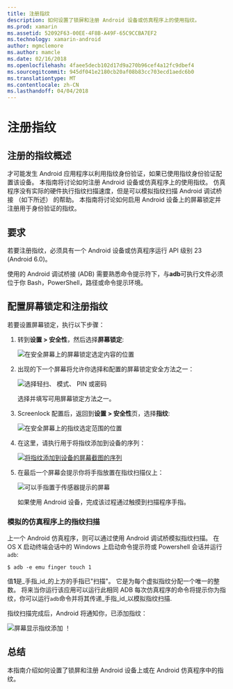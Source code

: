 ```yaml
---
title: 注册指纹
description: 如何设置了锁屏和注册 Android 设备或仿真程序上的使用指纹。
ms.prod: xamarin
ms.assetid: 52092F63-00EE-4F8B-A49F-65C9CCBA7EF2
ms.technology: xamarin-android
author: mgmclemore
ms.author: mamcle
ms.date: 02/16/2018
ms.openlocfilehash: 4faee5decb102d17d9a270b96cef4a12fc9dbef4
ms.sourcegitcommit: 945df041e2180cb20af08b83cc703ecd1aedc6b0
ms.translationtype: MT
ms.contentlocale: zh-CN
ms.lasthandoff: 04/04/2018
---
```

# <a name="enrolling-a-fingerprint"></a>注册指纹

## <a name="enrolling-a-fingerprint-overview"></a>注册的指纹概述

才可能发生 Android 应用程序以利用指纹身份验证，如果已使用指纹身份验证配置该设备。 本指南将讨论如何注册 Android 设备或仿真程序上的使用指纹。 仿真程序没有实际的硬件执行指纹扫描速度，但是可以模拟指纹扫描 Android 调试桥接 （如下所述） 的帮助。  本指南将讨论如何启用 Android 设备上的屏幕锁定并注册用于身份验证的指纹。

## <a name="requirements"></a>要求

若要注册指纹，必须具有一个 Android 设备或仿真程序运行 API 级别 23 (Android 6.0)。

使用的 Android 调试桥接 (ADB) 需要熟悉命令提示符下，与**adb**可执行文件必须位于你 Bash，PowerShell，路径或命令提示环境。

## <a name="configuring-a-screen-lock-and-enrolling-a-fingerprint"></a>配置屏幕锁定和注册指纹 

若要设置屏幕锁定，执行以下步骤：

1. 转到**设置 > 安全性**，然后选择**屏幕锁定**:

    ![在安全屏幕上的屏幕锁定选定内容的位置](enrolling-fingerprint-images/testing-01.png)

2. 出现的下一个屏幕将允许你选择和配置的屏幕锁定安全方法之一： 

    ![选择轻扫、 模式、 PIN 或密码](enrolling-fingerprint-images/testing-02.png)

   选择并填写可用屏幕锁定方法之一。

3. Screenlock 配置后，返回到**设置 > 安全性**页，选择**指纹**:

    ![在安全屏幕上的指纹选定范围的位置](enrolling-fingerprint-images/testing-03.png)

4. 在这里，请执行用于将指纹添加到设备的序列：

    [![将指纹添加到设备的屏幕截图的序列](enrolling-fingerprint-images/testing-04-sml.png)](enrolling-fingerprint-images/testing-04.png#lightbox)

5. 在最后一个屏幕会提示你将手指放置在指纹扫描仪上： 

    ![可以手指置于传感器提示的屏幕](enrolling-fingerprint-images/testing-05.png)

    如果使用 Android 设备，完成该过程通过触摸到扫描程序手指。 
    
    
### <a name="simulating-a-fingerprint-scan-on-the-emulator"></a>模拟的仿真程序上的指纹扫描

上一个 Android 仿真程序，则可以通过使用 Android 调试桥模拟指纹扫描。 在 OS X 启动终端会话中的 Windows 上启动命令提示符或 Powershell 会话并运行`adb`:

```shell
$ adb -e emu finger touch 1
```

值**1**是_手指\_id_的上方的手指已"扫描"。 它是为每个虚拟指纹分配一个唯一的整数。 将来当你运行该应用可以运行此相同 ADB 每次仿真程序的命令将提示你为指纹，你可以运行`adb`命令并将其传递_手指\_id_以模拟指纹扫描.

指纹扫描完成后，Android 将通知你，已添加指纹：  

![屏幕显示指纹添加 ！](enrolling-fingerprint-images/testing-06.png)

## <a name="summary"></a>总结 

本指南介绍如何设置了锁屏和注册 Android 设备上或在 Android 仿真程序中的指纹。 

